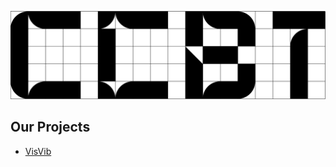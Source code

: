 ![CCBT](https://github.com/ccbtokyo/.github/blob/main/images/header_front.svg?raw=true)
<!-- 
[![YouTube Subscribe](https://img.shields.io/youtube/channel/subscribers/UC8dx08FEd_KX6pg-V8W21Ww?label=Subscribe%20CCBT)](https://www.youtube.com/channel/UC8dx08FEd_KX6pg-V8W21Ww?sub_confirmation=1)
[![X (formerly Twitter) Follow](https://img.shields.io/twitter/follow/ccb_tokyo?label=Follow%20CCBT)]()
[![Instagram Follow](https://img.shields.io/badge/--FFFFFF?style=social&logo=instagram&label=Follow%20CCBT)](https://www.instagram.com/ccbtokyo/)
-->

## Our Projects

- [VisVib](https://ccbtokyo.github.io/visvib-manual/)
